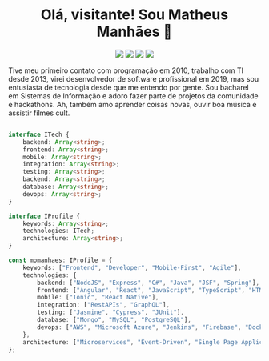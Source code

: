 <h1 align="center">Olá, visitante! Sou Matheus Manhães 👋</h1>

<p align="center">
    <a href="https://twitter.com/momanhaes"><img src="https://img.shields.io/badge/Twitter-1DA1F2?style=for-the-badge&logo=twitter&logoColor=white"/></a>
    <a href="https://www.facebook.com/momanhaes"><img src="https://img.shields.io/badge/Facebook-1877F2?style=for-the-badge&logo=facebook&logoColor=white"/></a>
    <a href="https://www.linkedin.com/in/mmanhaes/"><img src="https://img.shields.io/badge/LinkedIn-0077B5?style=for-the-badge&logo=linkedin&logoColor=white"/></a>
    <a href="https://www.instagram.com/manhaesdev/"><img src="https://img.shields.io/badge/Instagram-E4405F?style=for-the-badge&logo=instagram&logoColor=white"/></a>
</p>

Tive meu primeiro contato com programação em 2010, trabalho com TI desde 2013, virei desenvolvedor de software profissional em 2019, mas sou entusiasta de tecnologia desde que me entendo por gente. Sou bacharel em Sistemas de Informação e adoro fazer parte de projetos da comunidade e hackathons. Ah, também amo aprender coisas novas, ouvir boa música e assistir filmes cult.

```typescript

interface ITech {
    backend: Array<string>;
    frontend: Array<string>;
    mobile: Array<string>;
    integration: Array<string>;
    testing: Array<string>;
    backend: Array<string>;
    database: Array<string>;
    devops: Array<string>;
}

interface IProfile {
    keywords: Array<string>;
    technologies: ITech;
    architecture: Array<string>;
}

const momanhaes: IProfile = {
    keywords: ["Frontend", "Developer", "Mobile-First", "Agile"],
    technologies: {
        backend: ["NodeJS", "Express", "C#", "Java", "JSF", "Spring"],
        frontend: ["Angular", "React", "JavaScript", "TypeScript", "HTML", "CSS", "SASS"],
        mobile: ["Ionic", "React Native"],
        integration: ["RestAPIs", "GraphQL"],
        testing: ["Jasmine", "Cypress", "JUnit"],
        database: ["Mongo", "MySQL", "PostgreSQL"],
        devops: ["AWS", "Microsoft Azure", "Jenkins", "Firebase", "Docker", "Kubernetes"],
    },
    architecture: ["Microservices", "Event-Driven", "Single Page Applications"],
};
```

